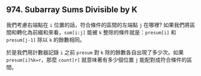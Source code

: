 ## 974. Subarray Sums Divisible by K

我們考慮右端點在 `i` 位置的話，符合條件的區間的左端點 `j` 在哪裡? 如果我們將區間和轉化為前綴和來看，`sum[i:j]` 能被 `k` 整除的條件就是：`presum[i]` 和 `presum[j-1]` 除以 `k` 的餘數相同。

於是我們用計數器記錄 `i` 之前 `presum` 對 `k` 除的餘數各自出現了多少次。如果 `presum[i]%k=r`，那麼 `count[r]` 就意味著有多少個位置 `j` 能配對成符合條件的區間。
